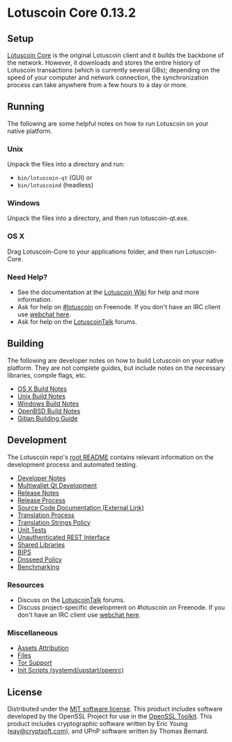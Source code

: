 Lotuscoin Core 0.13.2
=====================

Setup
---------------------
[Lotuscoin Core](http://lotuscoin.org/en/download) is the original Lotuscoin client and it builds the backbone of the network. However, it downloads and stores the entire history of Lotuscoin transactions (which is currently several GBs); depending on the speed of your computer and network connection, the synchronization process can take anywhere from a few hours to a day or more.

Running
---------------------
The following are some helpful notes on how to run Lotuscoin on your native platform.

### Unix

Unpack the files into a directory and run:

- `bin/lotuscoin-qt` (GUI) or
- `bin/lotuscoind` (headless)

### Windows

Unpack the files into a directory, and then run lotuscoin-qt.exe.

### OS X

Drag Lotuscoin-Core to your applications folder, and then run Lotuscoin-Core.

### Need Help?

* See the documentation at the [Lotuscoin Wiki](https://lotuscoin.info/)
for help and more information.
* Ask for help on [#lotuscoin](http://webchat.freenode.net?channels=lotuscoin) on Freenode. If you don't have an IRC client use [webchat here](http://webchat.freenode.net?channels=lotuscoin).
* Ask for help on the [LotuscoinTalk](https://lotuscointalk.io/) forums.

Building
---------------------
The following are developer notes on how to build Lotuscoin on your native platform. They are not complete guides, but include notes on the necessary libraries, compile flags, etc.

- [OS X Build Notes](build-osx.md)
- [Unix Build Notes](build-unix.md)
- [Windows Build Notes](build-windows.md)
- [OpenBSD Build Notes](build-openbsd.md)
- [Gitian Building Guide](gitian-building.md)

Development
---------------------
The Lotuscoin repo's [root README](/README.md) contains relevant information on the development process and automated testing.

- [Developer Notes](developer-notes.md)
- [Multiwallet Qt Development](multiwallet-qt.md)
- [Release Notes](release-notes.md)
- [Release Process](release-process.md)
- [Source Code Documentation (External Link)](https://dev.visucore.com/bitcoin/doxygen/)
- [Translation Process](translation_process.md)
- [Translation Strings Policy](translation_strings_policy.md)
- [Unit Tests](unit-tests.md)
- [Unauthenticated REST Interface](REST-interface.md)
- [Shared Libraries](shared-libraries.md)
- [BIPS](bips.md)
- [Dnsseed Policy](dnsseed-policy.md)
- [Benchmarking](benchmarking.md)

### Resources
* Discuss on the [LotuscoinTalk](https://lotuscointalk.io/) forums.
* Discuss project-specific development on #lotuscoin on Freenode. If you don't have an IRC client use [webchat here](http://webchat.freenode.net/?channels=lotuscoin).

### Miscellaneous
- [Assets Attribution](assets-attribution.md)
- [Files](files.md)
- [Tor Support](tor.md)
- [Init Scripts (systemd/upstart/openrc)](init.md)

License
---------------------
Distributed under the [MIT software license](http://www.opensource.org/licenses/mit-license.php).
This product includes software developed by the OpenSSL Project for use in the [OpenSSL Toolkit](https://www.openssl.org/). This product includes
cryptographic software written by Eric Young ([eay@cryptsoft.com](mailto:eay@cryptsoft.com)), and UPnP software written by Thomas Bernard.
